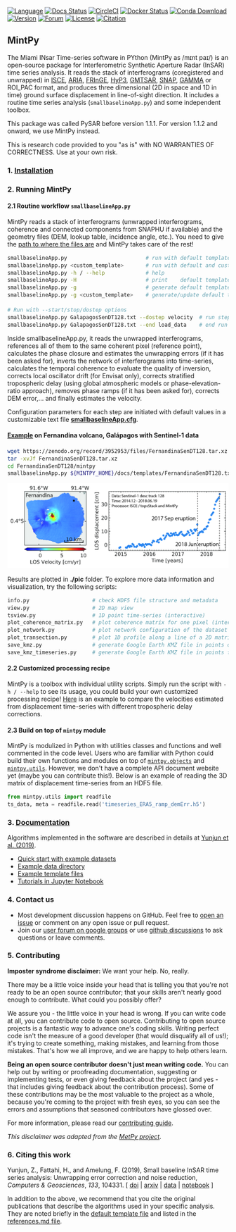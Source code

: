 [![Language](https://img.shields.io/badge/python-3.8%2B-blue.svg?style=flat-square)](https://www.python.org/)
[![Docs Status](https://readthedocs.org/projects/mintpy/badge/?version=latest&style=flat-square)](https://mintpy.readthedocs.io/?badge=latest)
[![CircleCI](https://img.shields.io/circleci/build/github/insarlab/MintPy.svg?logo=circleci&label=tests&style=flat-square)](https://circleci.com/gh/insarlab/MintPy)
[![Docker Status](https://img.shields.io/github/actions/workflow/status/insarlab/MintPy/build-docker.yml?label=docker&style=flat-square&logo=docker&logoColor=white)](https://github.com/insarlab/MintPy/pkgs/container/mintpy)
[![Conda Download](https://img.shields.io/conda/dn/conda-forge/mintpy?color=green&style=flat-square&label=conda%20downloads)](https://anaconda.org/conda-forge/mintpy)
[![Version](https://img.shields.io/github/v/release/insarlab/MintPy?color=yellow&label=version&style=flat-square)](https://github.com/insarlab/MintPy/releases)
[![Forum](https://img.shields.io/badge/forum-Google%20Groups-orange.svg?style=flat-square)](https://groups.google.com/g/mintpy)
[![License](https://img.shields.io/badge/license-GPLv3+-blue.svg?style=flat-square)](https://github.com/insarlab/MintPy/blob/main/LICENSE)
[![Citation](https://img.shields.io/badge/doi-10.1016%2Fj.cageo.2019.104331-blue?style=flat-square)](https://doi.org/10.1016/j.cageo.2019.104331)

## MintPy ##

The Miami INsar Time-series software in PYthon (MintPy as /mɪnt paɪ/) is an open-source package for Interferometric Synthetic Aperture Radar (InSAR) time series analysis. It reads the stack of interferograms (coregistered and unwrapped) in [ISCE](https://github.com/isce-framework/isce2), [ARIA](https://github.com/aria-tools/ARIA-tools), [FRInGE](https://github.com/isce-framework/fringe), [HyP3](https://hyp3-docs.asf.alaska.edu/), [GMTSAR](https://github.com/gmtsar/gmtsar), [SNAP](http://step.esa.int/), [GAMMA](https://www.gamma-rs.ch/software) or ROI_PAC format, and produces three dimensional (2D in space and 1D in time) ground surface displacement in line-of-sight direction. It includes a routine time series analysis (`smallbaselineApp.py`) and some independent toolbox.

This package was called PySAR before version 1.1.1. For version 1.1.2 and onward, we use MintPy instead.

This is research code provided to you "as is" with NO WARRANTIES OF CORRECTNESS. Use at your own risk.

### 1. [Installation](./installation.md) ###

### 2. Running MintPy ###

#### 2.1 Routine workflow `smallbaselineApp.py` ####

MintPy reads a stack of interferograms (unwrapped interferograms, coherence and connected components from SNAPHU if available) and the geometry files (DEM, lookup table, incidence angle, etc.). You need to give the [path to where the files are](dir_structure.md) and MintPy takes care of the rest!

```bash
smallbaselineApp.py                         # run with default template 'smallbaselineApp.cfg'
smallbaselineApp.py <custom_template>       # run with default and custom templates
smallbaselineApp.py -h / --help             # help
smallbaselineApp.py -H                      # print    default template options
smallbaselineApp.py -g                      # generate default template if it does not exist
smallbaselineApp.py -g <custom_template>    # generate/update default template based on custom template

# Run with --start/stop/dostep options
smallbaselineApp.py GalapagosSenDT128.txt --dostep velocity  # run step 'velocity' only
smallbaselineApp.py GalapagosSenDT128.txt --end load_data    # end run after step 'load_data'
```

Inside smallbaselineApp.py, it reads the unwrapped interferograms, references all of them to the same coherent pixel (reference point), calculates the phase closure and estimates the unwrapping errors (if it has been asked for), inverts the network of interferograms into time-series, calculates the temporal coherence to evaluate the quality of inversion, corrects local oscillator drift (for Envisat only), corrects stratified tropospheric delay (using global atmospheric models or phase-elevation-ratio approach), removes phase ramps (if it has been asked for), corrects DEM error,... and finally estimates the velocity.

Configuration parameters for each step are initiated with default values in a customizable text file [**smallbaselineApp.cfg**](../src/mintpy/defaults/smallbaselineApp.cfg).

#### [Example](./demo_dataset.md) on Fernandina volcano, Galápagos with Sentinel-1 data ####

```bash
wget https://zenodo.org/record/3952953/files/FernandinaSenDT128.tar.xz
tar -xvJf FernandinaSenDT128.tar.xz
cd FernandinaSenDT128/mintpy
smallbaselineApp.py ${MINTPY_HOME}/docs/templates/FernandinaSenDT128.txt
```

<p align="left">
  <img width="600" src="https://github.com/insarlab/figs/blob/main/docs/FernandinaSenDT128-ISCE2.jpg">
</p>

Results are plotted in **./pic** folder. To explore more data information and visualization, try the following scripts:

```bash
info.py                    # check HDF5 file structure and metadata
view.py                    # 2D map view
tsview.py                  # 1D point time-series (interactive)
plot_coherence_matrix.py   # plot coherence matrix for one pixel (interactive)
plot_network.py            # plot network configuration of the dataset
plot_transection.py        # plot 1D profile along a line of a 2D matrix (interactive)
save_kmz.py                # generate Google Earth KMZ file in points or raster image
save_kmz_timeseries.py     # generate Google Earth KMZ file in points for time-series (interactive)
```

#### 2.2 Customized processing recipe ####

MintPy is a toolbox with individual utility scripts. Simply run the script with `-h / --help` to see its usage, you could build your own customized processing recipe! [Here](../scripts/compare_velocity_with_diff_tropo.sh) is an example to compare the velocities estimated from displacement time-series with different tropospheric delay corrections.

#### 2.3 Build on top of `mintpy` module ####

MintPy is modulized in Python with utilities classes and functions and well commented in the code level. Users who are familiar with Python could build their own functions and modules on top of [`mintpy.objects`](../src/mintpy/objects) and [`mintpy.utils`](../src/mintpy/utils). However, we don't have a complete API document website yet (maybe you can contribute this!). Below is an example of reading the 3D matrix of displacement time-series from an HDF5 file.

```python
from mintpy.utils import readfile
ts_data, meta = readfile.read('timeseries_ERA5_ramp_demErr.h5')
```

### 3. [Documentation](https://mintpy.readthedocs.io/) ###

Algorithms implemented in the software are described in details at [Yunjun et al. (2019)](https://doi.org/10.1016/j.cageo.2019.104331).

+ [Quick start with example datasets](./demo_dataset.md)
+ [Example data directory](./dir_structure.md)
+ [Example template files](./templates/README.md)
+ [Tutorials in Jupyter Notebook](https://github.com/insarlab/MintPy-tutorial)

### 4. Contact us ###

+ Most development discussion happens on GitHub. Feel free to [open an issue](https://github.com/insarlab/MintPy/issues) or comment on any open issue or pull request.
+ Join our [user forum on google groups](https://groups.google.com/g/mintpy) or use [github discussions](https://github.com/insarlab/MintPy/discussions) to ask questions or leave comments.

### 5. Contributing ###

**Imposter syndrome disclaimer:** We want your help. No, really.

There may be a little voice inside your head that is telling you that you're not ready to be an open source contributor; that your skills aren't nearly good enough to contribute. What could you possibly offer?

We assure you - the little voice in your head is wrong. If you can write code at all, you can contribute code to open source. Contributing to open source projects is a fantastic way to advance one's coding skills. Writing perfect code isn't the measure of a good developer (that would disqualify all of us!); it's trying to create something, making mistakes, and learning from those mistakes. That's how we all improve, and we are happy to help others learn.

**Being an open source contributor doesn't just mean writing code.** You can help out by writing or proofreading documentation, suggesting or implementing tests, or even giving feedback about the project (and yes - that includes giving feedback about the contribution process). Some of these contributions may be the most valuable to the project as a whole, because you're coming to the project with fresh eyes, so you can see the errors and assumptions that seasoned contributors have glossed over.

For more information, please read our [contributing guide](./CONTRIBUTING.md).

_This disclaimer was adapted from the [MetPy project](https://github.com/Unidata/MetPy)._

### 6. Citing this work ###

Yunjun, Z., Fattahi, H., and Amelung, F. (2019), Small baseline InSAR time series analysis: Unwrapping error correction and noise reduction, _Computers & Geosciences_, _133_, 104331. [ [doi](https://doi.org/10.1016/j.cageo.2019.104331) \| [arxiv](https://doi.org/10.31223/osf.io/9sz6m) \| [data](https://doi.org/10.5281/zenodo.3464190) \| [notebook](https://github.com/geodesymiami/Yunjun_et_al-2019-MintPy) ]

In addition to the above, we recommend that you cite the original publications that describe the algorithms used in your specific analysis. They are noted briefly in the [default template file](../mintpy/defaults/smallbaselineApp.cfg) and listed in the [references.md file](./references.md).
